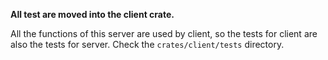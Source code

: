**All test are moved into the client crate.**

All the functions of this server are used by client,
so the tests for client are also the tests for server.
Check the `crates/client/tests` directory.

